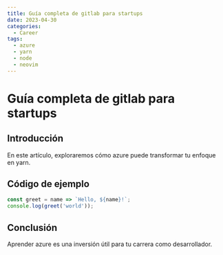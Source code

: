 ```yaml
---
title: Guía completa de gitlab para startups
date: 2023-04-30
categories:
  - Career
tags:
  - azure
  - yarn
  - node
  - neovim
---
```


# Guía completa de gitlab para startups

## Introducción

En este artículo, exploraremos cómo azure puede transformar tu enfoque en yarn.

## Código de ejemplo

```javascript
const greet = name => `Hello, ${name}!`;
console.log(greet('world'));
```

## Conclusión

Aprender azure es una inversión útil para tu carrera como desarrollador.